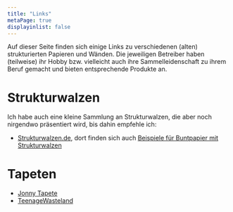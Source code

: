 ```yaml
---
title: "Links"
metaPage: true
displayinlist: false
---
```


Auf dieser Seite finden sich einige Links zu verschiedenen (alten) strukturierten Papieren und Wänden. Die jeweiligen Betreiber haben (teilweise) ihr Hobby bzw. vielleicht auch ihre Sammelleidenschaft zu ihrem Beruf gemacht und bieten entsprechende Produkte an.

# Strukturwalzen

Ich habe auch eine kleine Sammlung an Strukturwalzen, die aber noch nirgendwo präsentiert wird, bis dahin empfehle ich:

* [Strukturwalzen.de](https://www.strukturwalzen.de), dort finden sich auch [Beispiele für Buntpapier mit Strukturwalzen](https://www.tapetenroller.de/buntpapier-mit-strukturwalzen.html)

# Tapeten

* [Jonny Tapete](https://www.johnny-tapete.de/vintage_retro_tapete_cat95/)
* [TeenageWasteland](http://www.teenagewasteland.de/dekorativ/tapete.html)
